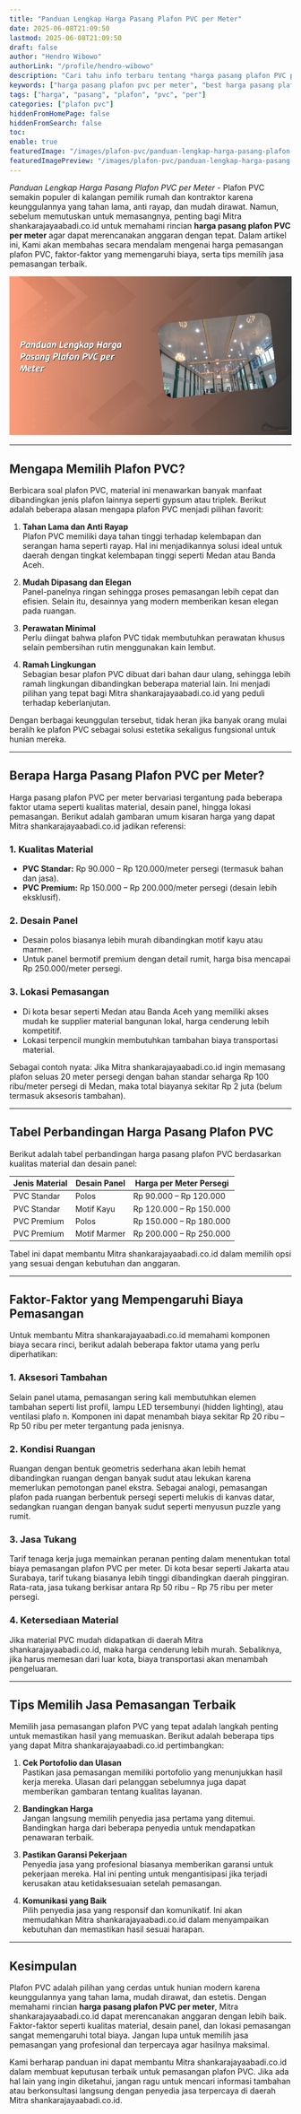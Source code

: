 ```yaml
---
title: "Panduan Lengkap Harga Pasang Plafon PVC per Meter"
date: 2025-06-08T21:09:50
lastmod: 2025-06-08T21:09:50
draft: false
author: "Hendro Wibowo"
authorLink: "/profile/hendro-wibowo"
description: "Cari tahu info terbaru tentang *harga pasang plafon PVC per meter*! Temukan tips memilih jasa terbaik & estimasi biaya yang sesuai. Klik untuk detailnya!"
keywords: ["harga pasang plafon pvc per meter", "best harga pasang plafon pvc per meter", "harga pasang plafon pvc per meter guide"]
tags: ["harga", "pasang", "plafon", "pvc", "per"]
categories: ["plafon pvc"]
hiddenFromHomePage: false
hiddenFromSearch: false
toc:
enable: true
featuredImage: "/images/plafon-pvc/panduan-lengkap-harga-pasang-plafon-pvc-per-meter.jpg"
featuredImagePreview: "/images/plafon-pvc/panduan-lengkap-harga-pasang-plafon-pvc-per-meter.jpg"
---
```


*Panduan Lengkap Harga Pasang Plafon PVC per Meter* - Plafon PVC semakin populer di kalangan pemilik rumah dan kontraktor karena keunggulannya yang tahan lama, anti rayap, dan mudah dirawat. Namun, sebelum memutuskan untuk memasangnya, penting bagi Mitra shankarajayaabadi.co.id untuk memahami rincian **harga pasang plafon PVC per meter** agar dapat merencanakan anggaran dengan tepat. Dalam artikel ini, Kami akan membahas secara mendalam mengenai harga pemasangan plafon PVC, faktor-faktor yang memengaruhi biaya, serta tips memilih jasa pemasangan terbaik.

![Panduan Lengkap Harga Pasang Plafon PVC per Meter](/images/plafon-pvc/panduan-lengkap-harga-pasang-plafon-pvc-per-meter.jpg)

---

## Mengapa Memilih Plafon PVC?  

Berbicara soal plafon PVC, material ini menawarkan banyak manfaat dibandingkan jenis plafon lainnya seperti gypsum atau triplek. Berikut adalah beberapa alasan mengapa plafon PVC menjadi pilihan favorit:

1. **Tahan Lama dan Anti Rayap**  
   Plafon PVC memiliki daya tahan tinggi terhadap kelembapan dan serangan hama seperti rayap. Hal ini menjadikannya solusi ideal untuk daerah dengan tingkat kelembapan tinggi seperti Medan atau Banda Aceh.

2. **Mudah Dipasang dan Elegan**  
   Panel-panelnya ringan sehingga proses pemasangan lebih cepat dan efisien. Selain itu, desainnya yang modern memberikan kesan elegan pada ruangan.

3. **Perawatan Minimal**  
   Perlu diingat bahwa plafon PVC tidak membutuhkan perawatan khusus selain pembersihan rutin menggunakan kain lembut.

4. **Ramah Lingkungan**  
   Sebagian besar plafon PVC dibuat dari bahan daur ulang, sehingga lebih ramah lingkungan dibandingkan beberapa material lain. Ini menjadi pilihan yang tepat bagi Mitra shankarajayaabadi.co.id yang peduli terhadap keberlanjutan.

Dengan berbagai keunggulan tersebut, tidak heran jika banyak orang mulai beralih ke plafon PVC sebagai solusi estetika sekaligus fungsional untuk hunian mereka.

---

## Berapa Harga Pasang Plafon PVC per Meter?

Harga pasang plafon PVC per meter bervariasi tergantung pada beberapa faktor utama seperti kualitas material, desain panel, hingga lokasi pemasangan. Berikut adalah gambaran umum kisaran harga yang dapat Mitra shankarajayaabadi.co.id jadikan referensi:

### 1. **Kualitas Material**
- **PVC Standar:** Rp 90.000 – Rp 120.000/meter persegi (termasuk bahan dan jasa).  
- **PVC Premium:** Rp 150.000 – Rp 200.000/meter persegi (desain lebih eksklusif).  

### 2.  **Desain Panel**
- Desain polos biasanya lebih murah dibandingkan motif kayu atau marmer.
- Untuk panel bermotif premium dengan detail rumit, harga bisa mencapai Rp 250.000/meter persegi.

### 3.  **Lokasi Pemasangan**
- Di kota besar seperti Medan atau Banda Aceh yang memiliki akses mudah ke supplier material bangunan lokal, harga cenderung lebih kompetitif.
- Lokasi terpencil mungkin membutuhkan tambahan biaya transportasi material.

Sebagai contoh nyata: Jika Mitra shankarajayaabadi.co.id ingin memasang plafon seluas 20 meter persegi dengan bahan standar seharga Rp 100 ribu/meter persegi di Medan, maka total biayanya sekitar Rp 2 juta (belum termasuk aksesoris tambahan).

---

## Tabel Perbandingan Harga Pasang Plafon PVC  

Berikut adalah tabel perbandingan harga pasang plafon PVC berdasarkan kualitas material dan desain panel:

| **Jenis Material** | **Desain Panel**      | **Harga per Meter Persegi** |
|---------------------|-----------------------|-----------------------------|
| PVC Standar         | Polos                | Rp 90.000 – Rp 120.000      |
| PVC Standar         | Motif Kayu           | Rp 120.000 – Rp 150.000     |
| PVC Premium         | Polos                | Rp 150.000 – Rp 180.000     |
| PVC Premium         | Motif Marmer         | Rp 200.000 – Rp 250.000     |

Tabel ini dapat membantu Mitra shankarajayaabadi.co.id dalam memilih opsi yang sesuai dengan kebutuhan dan anggaran.

---

## Faktor-Faktor yang Mempengaruhi Biaya Pemasangan  

Untuk membantu Mitra shankarajayaabadi.co.id memahami komponen biaya secara rinci, berikut adalah beberapa faktor utama yang perlu diperhatikan:

### 1. **Aksesori Tambahan**  
Selain panel utama, pemasangan sering kali membutuhkan elemen tambahan seperti list profil, lampu LED tersembunyi (hidden lighting), atau ventilasi plafo n. Komponen ini dapat menambah biaya sekitar Rp 20 ribu – Rp 50 ribu per meter tergantung pada jenisnya.

### 2. **Kondisi Ruangan**  
Ruangan dengan bentuk geometris sederhana akan lebih hemat dibandingkan ruangan dengan banyak sudut atau lekukan karena memerlukan pemotongan panel ekstra. Sebagai analogi, pemasangan plafon pada ruangan berbentuk persegi seperti melukis di kanvas datar, sedangkan ruangan dengan banyak sudut seperti menyusun puzzle yang rumit.

### 3. **Jasa Tukang**  
Tarif tenaga kerja juga memainkan peranan penting dalam menentukan total biaya pemasangan plafon PVC per meter. Di kota besar seperti Jakarta atau Surabaya, tarif tukang biasanya lebih tinggi dibandingkan daerah pinggiran. Rata-rata, jasa tukang berkisar antara Rp 50 ribu – Rp 75 ribu per meter persegi.

### 4. **Ketersediaan Material**  
Jika material PVC mudah didapatkan di daerah Mitra shankarajayaabadi.co.id, maka harga cenderung lebih murah. Sebaliknya, jika harus memesan dari luar kota, biaya transportasi akan menambah pengeluaran.

---

## Tips Memilih Jasa Pemasangan Terbaik  

Memilih jasa pemasangan plafon PVC yang tepat adalah langkah penting untuk memastikan hasil yang memuaskan. Berikut adalah beberapa tips yang dapat Mitra shankarajayaabadi.co.id pertimbangkan:

1. **Cek Portofolio dan Ulasan**  
   Pastikan jasa pemasangan memiliki portofolio yang menunjukkan hasil kerja mereka. Ulasan dari pelanggan sebelumnya juga dapat memberikan gambaran tentang kualitas layanan.

2. **Bandingkan Harga**  
   Jangan langsung memilih penyedia jasa pertama yang ditemui. Bandingkan harga dari beberapa penyedia untuk mendapatkan penawaran terbaik.

3. **Pastikan Garansi Pekerjaan**  
   Penyedia jasa yang profesional biasanya memberikan garansi untuk pekerjaan mereka. Hal ini penting untuk mengantisipasi jika terjadi kerusakan atau ketidaksesuaian setelah pemasangan.

4. **Komunikasi yang Baik**  
   Pilih penyedia jasa yang responsif dan komunikatif. Ini akan memudahkan Mitra shankarajayaabadi.co.id dalam menyampaikan kebutuhan dan memastikan hasil sesuai harapan.

---

## Kesimpulan  

Plafon PVC adalah pilihan yang cerdas untuk hunian modern karena keunggulannya yang tahan lama, mudah dirawat, dan estetis. Dengan memahami rincian **harga pasang plafon PVC per meter**, Mitra shankarajayaabadi.co.id dapat merencanakan anggaran dengan lebih baik. Faktor-faktor seperti kualitas material, desain panel, dan lokasi pemasangan sangat memengaruhi total biaya. Jangan lupa untuk memilih jasa pemasangan yang profesional dan terpercaya agar hasilnya maksimal.  

Kami berharap panduan ini dapat membantu Mitra shankarajayaabadi.co.id dalam membuat keputusan terbaik untuk pemasangan plafon PVC. Jika ada hal lain yang ingin diketahui, jangan ragu untuk mencari informasi tambahan atau berkonsultasi langsung dengan penyedia jasa terpercaya di daerah Mitra shankarajayaabadi.co.id.
